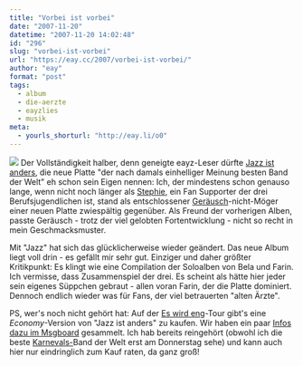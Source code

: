 ```yaml
---
title: "Vorbei ist vorbei"
date: "2007-11-20"
datetime: "2007-11-20 14:02:48"
id: "296"
slug: "vorbei-ist-vorbei"
url: "https://eay.cc/2007/vorbei-ist-vorbei/"
author: "eay"
format: "post"
tags:
  - album
  - die-aerzte
  - eayzlies
  - musik
meta:
  - yourls_shorturl: "http://eay.li/o0"
---
```


![](/uploads/2007/jazzistanders.jpg) Der Vollständigkeit halber, denn geneigte eayz-Leser dürfte [Jazz ist anders](http://www.amazon.de/exec/obidos/ASIN/B000VOEETI/eayznet-21), die neue Platte "der nach damals einhelliger Meinung besten Band der Welt" eh schon sein Eigen nennen: Ich, der mindestens schon genauso lange, wenn nicht noch länger als [Stephie](//eay.cc/2007/ein-leben-fur-die-arzte/), ein Fan Supporter der drei Berufsjugendlichen ist, stand als entschlossener [Geräusch](http://www.amazon.de/exec/obidos/ASIN/B0000AN32D/eayznet-21)\-nicht-Möger einer neuen Platte zwiespältig gegenüber. Als Freund der vorherigen Alben, passte Geräusch - trotz der viel gelobten Fortentwicklung - nicht so recht in mein Geschmacksmuster.

Mit "Jazz" hat sich das glücklicherweise wieder geändert. Das neue Album liegt voll drin - es gefällt mir sehr gut. Einziger und daher größter Kritikpunkt: Es klingt wie eine Compilation der Soloalben von Bela und Farin. Ich vermisse, dass Zusammenspiel der drei. Es scheint als hätte hier jeder sein eigenes Süppchen gebraut - allen voran Farin, der die Platte dominiert. Dennoch endlich wieder was für Fans, der viel betrauerten "alten Ärzte".

PS, wer's noch nicht gehört hat: Auf der [Es wird eng](//eay.cc/2007/ein-leben-fur-die-arzte/)\-Tour gibt's eine _Economy_\-Version von "Jazz ist anders" zu kaufen. Wir haben ein paar [Infos dazu im Msgboard](http://eay.cc/board/read.php?f=1&i=26453&t=26453) gesammelt. Ich hab bereits reingehört (obwohl ich die beste [Karnevals-](//eay.cc/2007/die-beste-karnevalsband-der-welt/)Band der Welt erst am Donnerstag sehe) und kann auch hier nur eindringlich zum Kauf raten, da ganz groß!
